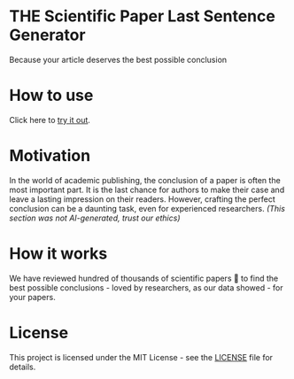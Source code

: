 # THE Scientific Paper Last Sentence Generator
Because your article deserves the best possible conclusion

# How to use
Click here to [try it out](https://the-scientific-paper-last-sentence-generator.vercel.app/).

# Motivation
In the world of academic publishing, the conclusion of a paper is often the most important part. It is the last chance for authors to make their case and leave a lasting impression on their readers. However, crafting the perfect conclusion can be a daunting task, even for experienced researchers. _(This section was not AI-generated, trust our ethics)_

# How it works
We have reviewed hundred of thousands of scientific papers 📄 to find the best possible conclusions - loved by researchers, as our data showed - for your papers.

# License
This project is licensed under the MIT License - see the [LICENSE](LICENSE) file for details.